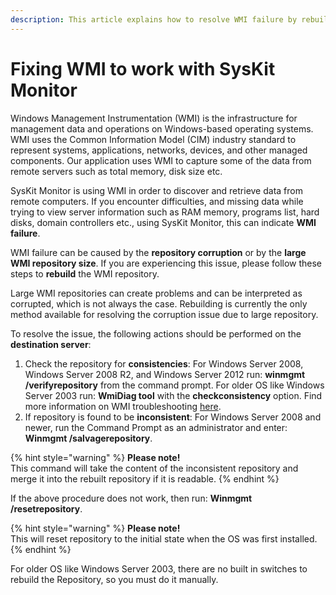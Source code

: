 ```yaml
---
description: This article explains how to resolve WMI failure by rebuilding the WMI repository.
---
```


# Fixing WMI to work with SysKit Monitor

Windows Management Instrumentation \(WMI\) is the infrastructure for management data and operations on Windows-based operating systems. WMI uses the Common Information Model \(CIM\) industry standard to represent systems, applications, networks, devices, and other managed components. Our application uses WMI to capture some of the data from remote servers such as total memory, disk size etc.

SysKit Monitor is using WMI in order to discover and retrieve data from remote computers. If you encounter difficulties, and missing data while trying to view server information such as RAM memory, programs list, hard disks, domain controllers etc., using SysKit Monitor, this can indicate **WMI failure**.

WMI failure can be caused by the **repository corruption** or by the **large WMI repository size**. If you are experiencing this issue, please follow these steps to **rebuild** the WMI repository.

Large WMI repositories can create problems and can be interpreted as corrupted, which is not always the case. Rebuilding is currently the only method available for resolving the corruption issue due to large repository.

To resolve the issue, the following actions should be performed on the **destination server**:

1. Check the repository for **consistencies**: For Windows Server 2008, Windows Server 2008 R2, and Windows Server 2012 run: **winmgmt /verifyrepository** from the command prompt. For older OS like Windows Server 2003 run: **WmiDiag tool** with the **checkconsistency** option. Find more information on WMI troubleshooting [here](https://learn.microsoft.com/en-us/windows/win32/wmisdk/wmi-troubleshooting).
2. If repository is found to be **inconsistent**: For Windows Server 2008 and newer, run the Command Prompt as an administrator and enter: **Winmgmt /salvagerepository**.

{% hint style="warning" %}
**Please note!**  
This command will take the content of the inconsistent repository and merge it into the rebuilt repository if it is readable.
{% endhint %}

If the above procedure does not work, then run: **Winmgmt /resetrepository**.

{% hint style="warning" %}
**Please note!**  
This will reset repository to the initial state when the OS was first installed.
{% endhint %}

For older OS like Windows Server 2003, there are no built in switches to rebuild the Repository, so you must do it manually.

